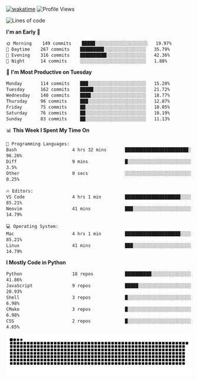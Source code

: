 [![wakatime](https://wakatime.com/badge/user/b920b284-3cde-4cd4-b72e-f7f22d050b16.svg)](https://wakatime.com/@b920b284-3cde-4cd4-b72e-f7f22d050b16)
![Profile Views](http://img.shields.io/badge/Profile%20Views-4586-blue)
<!--START_SECTION:waka-->
![Lines of code](https://img.shields.io/badge/From%20Hello%20World%20I%27ve%20Written--775%20Thousand%20lines%20of%20code-blue)

**I'm an Early 🐤** 

```text
🌞 Morning    149 commits    █████░░░░░░░░░░░░░░░░░░░░   19.97% 
🌆 Daytime    267 commits    █████████░░░░░░░░░░░░░░░░   35.79% 
🌃 Evening    316 commits    ██████████░░░░░░░░░░░░░░░   42.36% 
🌙 Night      14 commits     ░░░░░░░░░░░░░░░░░░░░░░░░░   1.88%

```
📅 **I'm Most Productive on Tuesday** 

```text
Monday       114 commits    ███░░░░░░░░░░░░░░░░░░░░░░   15.28% 
Tuesday      162 commits    █████░░░░░░░░░░░░░░░░░░░░   21.72% 
Wednesday    140 commits    ████░░░░░░░░░░░░░░░░░░░░░   18.77% 
Thursday     96 commits     ███░░░░░░░░░░░░░░░░░░░░░░   12.87% 
Friday       75 commits     ██░░░░░░░░░░░░░░░░░░░░░░░   10.05% 
Saturday     76 commits     ██░░░░░░░░░░░░░░░░░░░░░░░   10.19% 
Sunday       83 commits     ██░░░░░░░░░░░░░░░░░░░░░░░   11.13%

```


📊 **This Week I Spent My Time On** 

```text
💬 Programming Languages: 
Bash                     4 hrs 32 mins       ████████████████████████░   96.26% 
Diff                     9 mins              █░░░░░░░░░░░░░░░░░░░░░░░░   3.5% 
Other                    0 secs              ░░░░░░░░░░░░░░░░░░░░░░░░░   0.25%

🔥 Editors: 
VS Code                  4 hrs 1 min         █████████████████████░░░░   85.21% 
Neovim                   41 mins             ███░░░░░░░░░░░░░░░░░░░░░░   14.79%

💻 Operating System: 
Mac                      4 hrs 1 min         █████████████████████░░░░   85.21% 
Linux                    41 mins             ███░░░░░░░░░░░░░░░░░░░░░░   14.79%

```

**I Mostly Code in Python** 

```text
Python                   18 repos            ██████████░░░░░░░░░░░░░░░   41.86% 
JavaScript               9 repos             █████░░░░░░░░░░░░░░░░░░░░   20.93% 
Shell                    3 repos             █░░░░░░░░░░░░░░░░░░░░░░░░   6.98% 
CMake                    3 repos             █░░░░░░░░░░░░░░░░░░░░░░░░   6.98% 
CSS                      2 repos             █░░░░░░░░░░░░░░░░░░░░░░░░   4.65%

```



<!--END_SECTION:waka-->
![Snake animation](https://raw.githubusercontent.com/timmypidashev/timmypidashev/main/commits.svg)
